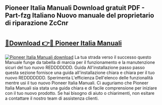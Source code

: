 ## Pioneer Italia Manuali Download gratuit PDF - Part-fzg Italiano Nuovo manuale del proprietario di riparazione ZcCnr

# <h2><a href="http://dfbemd.blite.top/?on=Pioneer+Italia+Manuali">🔗Download 👉🔴 Pioneer Italia Manuali</a></h2>

[![Pioneer Italia Manuali download](https://i.imgur.com/lujVjoI.png)](http://dfbemd.blite.top/?on=Pioneer+Italia+Manuali)
La tua strada verso il successo questo Manuale funge da tabella di marcia per il funzionamento e la manutenzione sicuri del tuo nuovo REDDDDDDD. Guida All'installazione passo passo questa sezione fornisce una guida all'installazione chiara e chiara per il tuo nuovo REDDDDDDD. Sperimenta L'efficienza Dell'elenco delle funzionalità mentre usi il tuo nuovo Pioneer Italia Manuali. Ci auguriamo che Pioneer Italia Manuali sia stata una guida chiara e di facile comprensione per iniziare con il tuo nuovo prodotto. Se hai bisogno di aiuto o chiarimenti, non esitare a contattare il nostro team di assistenza clienti.
